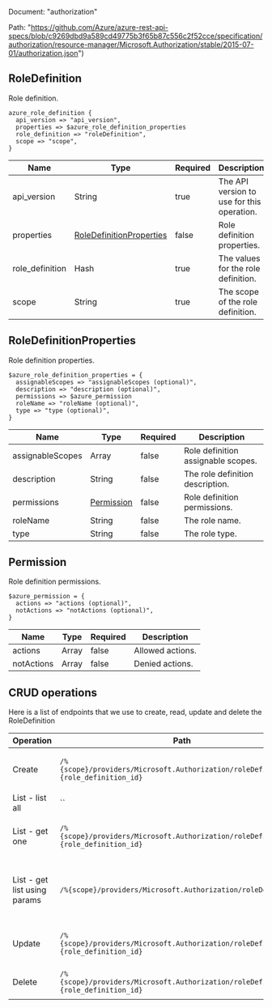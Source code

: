 Document: "authorization"


Path: "https://github.com/Azure/azure-rest-api-specs/blob/c9269dbd9a589cd49775b3f65b87c556c2f52cce/specification/authorization/resource-manager/Microsoft.Authorization/stable/2015-07-01/authorization.json")

## RoleDefinition

Role definition.

```puppet
azure_role_definition {
  api_version => "api_version",
  properties => $azure_role_definition_properties
  role_definition => "roleDefinition",
  scope => "scope",
}
```

| Name        | Type           | Required       | Description       |
| ------------- | ------------- | ------------- | ------------- |
|api_version | String | true | The API version to use for this operation. |
|properties | [RoleDefinitionProperties](#roledefinitionproperties) | false | Role definition properties. |
|role_definition | Hash | true | The values for the role definition. |
|scope | String | true | The scope of the role definition. |
        
## RoleDefinitionProperties

Role definition properties.

```puppet
$azure_role_definition_properties = {
  assignableScopes => "assignableScopes (optional)",
  description => "description (optional)",
  permissions => $azure_permission
  roleName => "roleName (optional)",
  type => "type (optional)",
}
```

| Name        | Type           | Required       | Description       |
| ------------- | ------------- | ------------- | ------------- |
|assignableScopes | Array | false | Role definition assignable scopes. |
|description | String | false | The role definition description. |
|permissions | [Permission](#permission) | false | Role definition permissions. |
|roleName | String | false | The role name. |
|type | String | false | The role type. |
        
## Permission

Role definition permissions.

```puppet
$azure_permission = {
  actions => "actions (optional)",
  notActions => "notActions (optional)",
}
```

| Name        | Type           | Required       | Description       |
| ------------- | ------------- | ------------- | ------------- |
|actions | Array | false | Allowed actions. |
|notActions | Array | false | Denied actions. |



## CRUD operations

Here is a list of endpoints that we use to create, read, update and delete the RoleDefinition

| Operation | Path | Verb | Description | OperationID |
| ------------- | ------------- | ------------- | ------------- | ------------- |
|Create|`/%{scope}/providers/Microsoft.Authorization/roleDefinitions/%{role_definition_id}`|Put|Creates or updates a role definition.|RoleDefinitions_CreateOrUpdate|
|List - list all|``||||
|List - get one|`/%{scope}/providers/Microsoft.Authorization/roleDefinitions/%{role_definition_id}`|Get|Get role definition by name (GUID).|RoleDefinitions_Get|
|List - get list using params|`/%{scope}/providers/Microsoft.Authorization/roleDefinitions`|Get|Get all role definitions that are applicable at scope and above.|RoleDefinitions_List|
|Update|`/%{scope}/providers/Microsoft.Authorization/roleDefinitions/%{role_definition_id}`|Put|Creates or updates a role definition.|RoleDefinitions_CreateOrUpdate|
|Delete|`/%{scope}/providers/Microsoft.Authorization/roleDefinitions/%{role_definition_id}`|Delete|Deletes a role definition.|RoleDefinitions_Delete|
